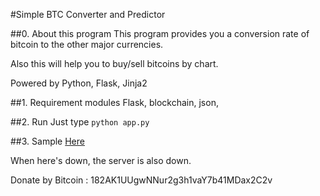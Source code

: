 #Simple BTC Converter and Predictor

##0. About this program
This program provides you a conversion rate of bitcoin to the other major currencies.

Also this will help you to buy/sell bitcoins by chart.

Powered by Python, Flask, Jinja2

##1. Requirement modules
Flask, blockchain, json,

##2. Run
Just type `python app.py`

##3. Sample
[Here](http://ukkk941034bf.kotaura.koding.io:5000)

When here's down, the server is also down.

Donate by Bitcoin : 182AK1UUgwNNur2g3h1vaY7b41MDax2C2v
